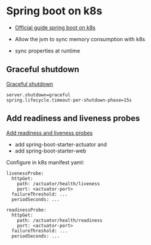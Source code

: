 # Spring boot on k8s

- [Official guide spring boot on k8s](https://spring.io/guides/topicals/spring-on-kubernetes/)

- Allow the jvm to sync memory consumption with k8s
- sync properties at runtime


## Graceful shutdown

[Graceful shutdown](https://docs.spring.io/spring-boot/docs/current/reference/html/spring-boot-features.html#boot-features-graceful-shutdown)

```properties
server.shutdown=graceful
spring.lifecycle.timeout-per-shutdown-phase=15s
```

## Add readiness and liveness probes

[Add readiness and liveness probes](https://docs.spring.io/spring-boot/docs/current/reference/html/production-ready-features.html#production-ready-kubernetes-probes)

- add spring-boot-starter-actuator and
- add spring-boot-starter-web

Configure in k8s manifest yaml:

```
livenessProbe:
  httpGet:
    path: /actuator/health/liveness
    port: <actuator-port>
  failureThreshold: ...
  periodSeconds: ...

readinessProbe:
  httpGet:
    path: /actuator/health/readiness
    port: <actuator-port>
  failureThreshold: ...
  periodSeconds: ...
```
